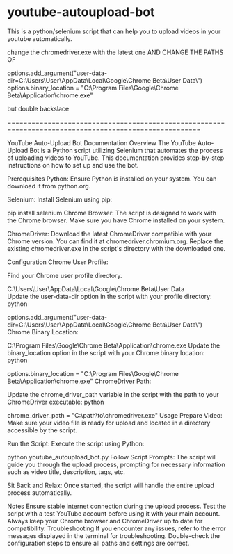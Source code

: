 # youtube-autoupload-bot
This is a python/selenium script that can help you to upload videos in your youtube automatically.


change the chromedriver.exe with the latest one AND CHANGE THE PATHS OF



options.add_argument("user-data-dir=C:\\Users\\User\\AppData\\Local\Google\\Chrome Beta\\User Data\\")
options.binary_location = "C:\\Program Files\\Google\\Chrome Beta\\Application\\chrome.exe"

but double backslace


======================================================================================================

YouTube Auto-Upload Bot Documentation
Overview
The YouTube Auto-Upload Bot is a Python script utilizing Selenium that automates the process of uploading videos to YouTube. This documentation provides step-by-step instructions on how to set up and use the bot.

Prerequisites
Python: Ensure Python is installed on your system. You can download it from python.org.

Selenium: Install Selenium using pip:

pip install selenium
Chrome Browser: The script is designed to work with the Chrome browser. Make sure you have Chrome installed on your system.

ChromeDriver: Download the latest ChromeDriver compatible with your Chrome version. You can find it at chromedriver.chromium.org. Replace the existing chromedriver.exe in the script's directory with the downloaded one.

Configuration
Chrome User Profile:

Find your Chrome user profile directory. 

C:\Users\User\AppData\Local\Google\Chrome Beta\User Data\
Update the user-data-dir option in the script with your profile directory:
python

options.add_argument("user-data-dir=C:\\Users\\User\\AppData\\Local\\Google\\Chrome Beta\\User Data\\")
Chrome Binary Location:


C:\Program Files\Google\Chrome Beta\Application\chrome.exe
Update the binary_location option in the script with your Chrome binary location:
python

options.binary_location = "C:\\Program Files\\Google\\Chrome Beta\\Application\\chrome.exe"
ChromeDriver Path:

Update the chrome_driver_path variable in the script with the path to your ChromeDriver executable:
python

chrome_driver_path = "C:\\path\\to\\chromedriver.exe"
Usage
Prepare Video: Make sure your video file is ready for upload and located in a directory accessible by the script.

Run the Script: Execute the script using Python:


python youtube_autoupload_bot.py
Follow Script Prompts: The script will guide you through the upload process, prompting for necessary information such as video title, description, tags, etc.

Sit Back and Relax: Once started, the script will handle the entire upload process automatically.

Notes
Ensure stable internet connection during the upload process.
Test the script with a test YouTube account before using it with your main account.
Always keep your Chrome browser and ChromeDriver up to date for compatibility.
Troubleshooting
If you encounter any issues, refer to the error messages displayed in the terminal for troubleshooting.
Double-check the configuration steps to ensure all paths and settings are correct.
